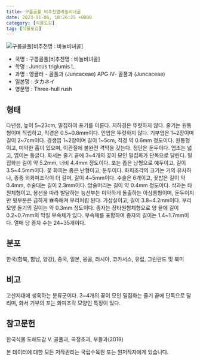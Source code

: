 ```yaml
---
title: 구름골풀_비추천명바눌비녀골
date: 2023-11-06, 18:26:25 +0800
category: [식물도감]
tag: [식물도감]
---
```




![구름골풀[비추천명 : 바눌비녀골]](http://www.nature.go.kr/fileUpload/plants/basic/Juncaceae/Juncus/5926/1_th2.JPG)
- 국명 : 구름골풀[비추천명 : 바눌비녀골]
- 학명 : Juncus triglumis L.
- 과명 : 앵글러 - 골풀과 (Juncaceae) APG Ⅳ- 골풀과 (Juncaceae)
- 일본명 : タカネイ
- 영문명 : Three-hull rush


## 형태
다년생, 높이 5~23cm, 밀집하여 포기를 이룬다. 지하경은 뚜렷하지 않다. 줄기는 원통형이며 직립하고, 직경은 0.5~0.8mm이다. 인엽은 뚜렷하지 않다. 기부엽은 1~2장이며 길이 2~7cm이다. 경생엽 1~2장이며 길이 1~5cm, 직경 약 0.6mm 정도이다. 원통형이고, 미약한 홈이 있으며, 이관질에 불완전 격막을 갖는다. 정단은 둔두이다. 엽초는 넓고, 엽이는 둥글다. 화서는 줄기 끝에 3~4개의 꽃이 모인 밀집화가 단독으로 달린다. 밀집화는 길이 약 5.2mm, 너비 4.4mm 정도이다. 포는 좁은 낭형으로 예두이고, 길이 3.5~4.5mm이다. 꽃 화피는 좁은 난형이고, 둔두이다. 화피조각의 크기는 거의 유사하나, 종종 외화피조각이 더 길며, 길이 4~5mm이다. 수술은 6개이고, 꽃밥은 길이 약 0.4mm, 수술대는 길이 2.3mm이다. 암술머리는 길이 약 0.4mm 정도이다. 삭과는 타원체형이고, 봉선을 따라 발달하는 능선부는 미약하게 돌출하는 아삼릉형이며, 둔두이지만 윗부분은 급하게 뾰족해져 부리처럼 된다. 가삼실이고, 길이 3.8~4.2mm이다. 부리모양 돌기의 길이는 약 0.3mm 정도이다. 종자는 장타원형체형으로 양 끝에 길이 0.2~0.7mm의 막질 부속체가 있다. 부속체를 포함하여 종자의 길이는 1.4~1.7mm이다. 열매 당 종자 수는 24~35개이다. 
## 분포
한국(함북, 함남, 양강), 중국, 일본, 몽골, 러시아, 코카서스, 유럽, 그린란드 및 북미
## 비고
고산지대에 생육하는 분류군이다. 3~4개의 꽃이 모인 밀집화는 줄기 끝에 단독으로 달리며, 화서 기부의 포는 화피조각 모양인 특징이 있다.
## 참고문헌
한국식물 도해도감 Ⅴ. 골풀과, 곡정초과, 부들과(2019)






본 데이터에 대한 모든 저작권리는 국립수목원 또는 원저작자에게 있습니다.
